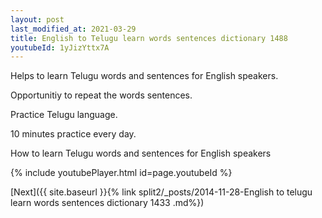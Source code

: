 ```yaml
---
layout: post
last_modified_at: 2021-03-29
title: English to Telugu learn words sentences dictionary 1488 
youtubeId: 1yJizYttx7A
---
```

 
 
Helps to learn Telugu words and sentences for English speakers.

Opportunitiy to repeat the words sentences. 

Practice Telugu language. 
 
10 minutes practice every day. 
 
How to learn Telugu words and sentences for English speakers 
 
{% include youtubePlayer.html id=page.youtubeId %}
 
 
[Next]({{ site.baseurl }}{% link  split2/_posts/2014-11-28-English to telugu learn words sentences dictionary 1433 .md%})
 

